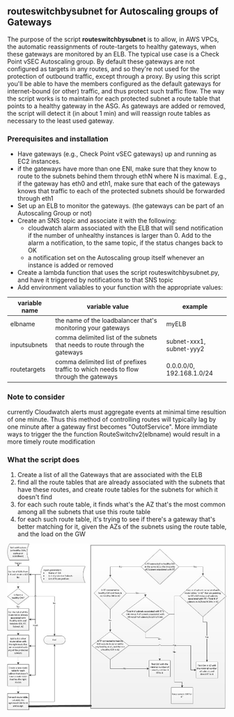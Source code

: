 ## routeswitchbysubnet for Autoscaling groups of Gateways

The purpose of the script **routeswitchbysubnet** is to allow, in AWS VPCs, the automatic reassignments of route-targets to healthy gateways, when these gateways are monitored by an ELB.
The typical use case is a Check Point vSEC Autoscaling group. By default these gateways are not configured as targets in any routes, and so they're not used for the protection of outbound traffic, except through a proxy. By using this script you'll be able to have the members configured as the default gateways for internet-bound (or other) traffic, and thus protect such traffic flow.
The way the script works is to maintain for each protected subnet a route table that points to a healthy gateway in the ASG. As gateways are added or removed, the script will detect it (in about 1 min) and will reassign route tables as necessary to the least used gateway. 



### Prerequisites and installation

- Have gateways (e.g., Check Point vSEC gateways) up and running as EC2 instances.  
- if the gateways have more than one ENI, make sure that they know to route to the subnets behind them through ethN where N is maximal. E.g., if the gateway has eth0 and eth1, make sure that each of the gateways knows that traffic to each of the protected subnets should be forwarded through eth1
- Set up an ELB to monitor the gateways. (the gateways can be part of an Autoscaling Group or not)
- Create an SNS topic and associate it with the following:
    - cloudwatch alarm associated with the ELB that will send notification if the number of unhealthy instances is larger than 0. Add to the alarm a notification, to the same topic, if the status changes back to OK
    - a notification set on the Autoscaling group itself whenever an instance is added or removed	
- Create a lambda function that uses the script routeswitchbysubnet.py, and have it triggered by notifications to that SNS topic 
- Add environment valiables to your function with the appropriate values:

| variable name | variable value| example |
|---|---|---|
| elbname | the name of the loadbalancer that's monitoring your gateways| myELB |
| inputsubnets | comma delimited list of the subnets that needs to route through the gateways| subnet-xxx1, subnet-yyy2 |
| routetargets | comma delimited list of prefixes traffic to which needs to flow through the gateways | 0.0.0.0/0, 192.168.1.0/24 |



### Note to consider
currently Cloudwatch alerts must aggregate events at minimal time resultion of one minute. Thus this method of controlling routes will typically lag by one minute after a gateway first becomes "OutofService". More immdiate ways to trigger the the function RouteSwitchv2(elbname) would result in a more timely route modification


### What the script does
 
1) Create a list of all the Gateways that are associated with the ELB
2) find all the route tables that are already associated with the subnets that have these routes, and create route tables for the subnets for which it doesn't find 
3) for each such route table, it finds what's the AZ that's the most common among all the subnets that use this route table
4) for each such route table, it's trying to see if there's a gateway that's better matching for it, given the AZs of the subnets using the route table, and the load on the GW

![Alt Routeswitch diagram](/RouteTableRedistributionAlg.jpg?raw=true "RouteSwitchv2 flow")


